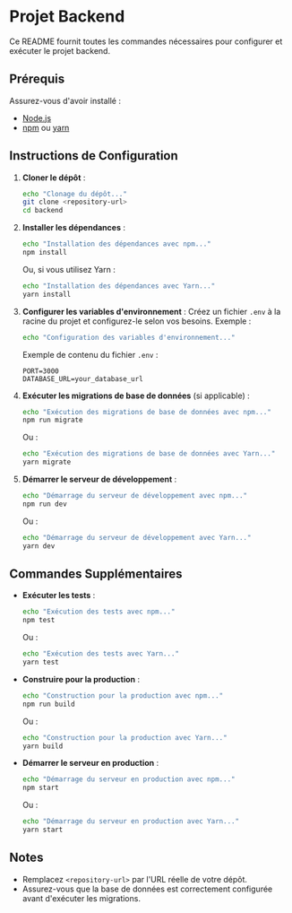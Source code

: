 # Projet Backend

Ce README fournit toutes les commandes nécessaires pour configurer et exécuter le projet backend.

## Prérequis

Assurez-vous d'avoir installé :
- [Node.js](https://nodejs.org/)
- [npm](https://www.npmjs.com/) ou [yarn](https://yarnpkg.com/)

## Instructions de Configuration

1. **Cloner le dépôt** :
    ```bash
    echo "Clonage du dépôt..."
    git clone <repository-url>
    cd backend
    ```

2. **Installer les dépendances** :
    ```bash
    echo "Installation des dépendances avec npm..."
    npm install
    ```
    Ou, si vous utilisez Yarn :
    ```bash
    echo "Installation des dépendances avec Yarn..."
    yarn install
    ```

3. **Configurer les variables d'environnement** :
    Créez un fichier `.env` à la racine du projet et configurez-le selon vos besoins. Exemple :
    ```bash
    echo "Configuration des variables d'environnement..."
    ```
    Exemple de contenu du fichier `.env` :
    ```
    PORT=3000
    DATABASE_URL=your_database_url
    ```

4. **Exécuter les migrations de base de données** (si applicable) :
    ```bash
    echo "Exécution des migrations de base de données avec npm..."
    npm run migrate
    ```
    Ou :
    ```bash
    echo "Exécution des migrations de base de données avec Yarn..."
    yarn migrate
    ```

5. **Démarrer le serveur de développement** :
    ```bash
    echo "Démarrage du serveur de développement avec npm..."
    npm run dev
    ```
    Ou :
    ```bash
    echo "Démarrage du serveur de développement avec Yarn..."
    yarn dev
    ```

## Commandes Supplémentaires

- **Exécuter les tests** :
  ```bash
  echo "Exécution des tests avec npm..."
  npm test
  ```
  Ou :
  ```bash
  echo "Exécution des tests avec Yarn..."
  yarn test
  ```

- **Construire pour la production** :
  ```bash
  echo "Construction pour la production avec npm..."
  npm run build
  ```
  Ou :
  ```bash
  echo "Construction pour la production avec Yarn..."
  yarn build
  ```

- **Démarrer le serveur en production** :
  ```bash
  echo "Démarrage du serveur en production avec npm..."
  npm start
  ```
  Ou :
  ```bash
  echo "Démarrage du serveur en production avec Yarn..."
  yarn start
  ```

## Notes

- Remplacez `<repository-url>` par l'URL réelle de votre dépôt.
- Assurez-vous que la base de données est correctement configurée avant d'exécuter les migrations.
